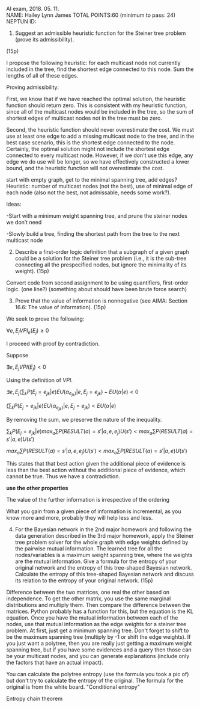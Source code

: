 AI exam, 2018. 05. 11. 		 			
NAME: Hailey Lynn James
TOTAL POINTS:60 (minimum to pass: 24)			
NEPTUN ID:

1)	Suggest an admissible heuristic function for the Steiner tree problem (prove its admissibility).

 (15p)

I propose the following heuristic: for each multicast node not currently included in the tree, find the shortest edge connected to this node. Sum the lengths of all of these edges.

Proving admissibility:

First, we know that if we have reached the optimal solution, the heuristic function should return zero. This is consistent with my heuristic function, since all of the multicast nodes would be included in the tree, so the sum of shortest edges of multicast nodes not in the tree must be zero.

Second, the heuristic function should never overestimate the cost. We must use at least one edge to add a missing multicast node to the tree, and in the best case scenario, this is the shortest edge connected to the node. Certainly, the optimal solution might not include the shortest edge connected to every multicast node. However, if we don't use this edge, any edge we do use will be longer, so we have effectively constructed a lower bound, and the heuristic function will not overestimate the cost.



 start with empty graph, get to the minimal spanning tree, add edges? Heuristic: number of multicast nodes (not the best), use of minimal edge of each node (also not the best, not admissable, needs some work?).


Ideas:

-Start with a minimum weight spanning tree, and prune the steiner nodes we don’t need


-Slowly build a tree, finding the shortest path from the tree to the next multicast node




2)	Describe a first-order logic definition that a subgraph of a given graph could be a solution for the Steiner tree problem (i.e., it is the sub-tree connecting all the prespecified nodes, but ignore the minimality of its weight).
 (15p)

Convert code from second assignment to be using quantifiers, first-order logic.  (one line?) (something about should have been brute force search)

3)	Prove that the value of information is nonnegative (see AIMA: Section 16.6: The value of information).
 (15p)

 We seek to prove the following:

$∀e,E_j VPI_e(E_j)≥0$

I proceed with proof by contradiction.

Suppose

$\exists e, E_j VPI(E_j) < 0$

Using the definition of $VPI$.

$\exists e, E_j (\sum_k {P(E_j=e_{jk}|e)EU(\alpha_{e_{jk})}}|e,E_j=e_{jk})-EU(\alpha|e) < 0$

$(\sum_k {P(E_j=e_{jk}|e)EU(\alpha_{e_{jk})}}|e,E_j=e_{jk}) < EU(\alpha|e)$

By removing the sum, we preserve the nature of the inequality.

$\sum_k {P(E_j=e_{jk}|e)max_a\sum{P(RESULT(a) = s'|a,e,e_j)U(s')}} < max_a\sum P(RESULT(a)=s' |a,e)U(s')$

$max_a\sum{P(RESULT(a) = s'|a,e,e_j)U(s')} < max_a\sum P(RESULT(a)=s' |a,e)U(s')$

This states that that best action given the additional piece of evidence is less than the best action without the additional piece of evidence, which cannot be true. Thus we have a contradiction.

**use the other properties**

The value of the further information is irrespective of the ordering

What you gain from a given piece of information is incremental, as you know more and more, probably they will help less and less.

4)	For the Bayesian network in the 2nd major homework and following the data generation described in the 3rd major homework, apply the Steiner tree problem solver for the whole graph with edge weights defined by the pairwise mutual information. The learned tree for all the nodes/variables is a maximum weight spanning tree, where the weights are the mutual information. Give a formula for the entropy of your original network and the entropy of this tree-shaped Bayesian network. Calculate the entropy of this tree-shaped Bayesian network and discuss its relation to the entropy of your original network.
 (15p)

 Difference between the two matrices, one real the other based on independence. To get the other matrix, you use the same marginal distributions and multiply them. Then compare the difference between the matrices. Python probably has a function for this, but the equation is the KL equation. Once you have the mutual information between each of the nodes, use that mutual information as the edge weights for a steiner tree problem. At first, just get a minimum spanning tree. Don't forget to shift to be the maximum spanning tree (multiply by -1 or shift the edge weights). If you just want a polytree, then you are really just getting a maximum weight spanning tree, but if you have some evidences and a query then those can be your multicast nodes, and you can generate explanations (include only the factors that have an actual impact).

 You can calculate the polytree entropy (use the formula you took a pic of) but don't try to calculate the entropy of the original. The formula for the original is from the white board. "Conditional entropy"

 Entropy chain theorem
